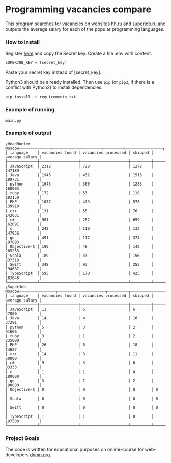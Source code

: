 # Programming vacancies compare

This program searches for vacancies on websites [hh.ru](https://hh.ru/) and [superjob.ru](https://www.superjob.ru/) and outputs the average salary for each of the popular programming languages.

### How to install

Register [here](https://api.superjob.ru/register) and copy the Secret key.
Create a file .env with content.
```
SUPERJOB_KEY = [secret_key]
```
Paste your secret key instead of [secret_key].

Python3 should be already installed. 
Then use `pip` (or `pip3`, if there is a conflict with Python2) to install dependencies:
```
pip install -r requirements.txt
```

### Example of running

```
main.py
```

### Example of output 

```
┌HeadHunter Moscow──────────────┬─────────────────────┬─────────┬────────────────┐
│ language    │ vacancies found │ vacancies processed │ skipped │ average salary │
├─────────────┼─────────────────┼─────────────────────┼─────────┼────────────────┤
│ JavaScript  │ 2312            │ 728                 │ 1272    │ 147189         │
│ Java        │ 1945            │ 432                 │ 1513    │ 189731         │
│ python      │ 1643            │ 360                 │ 1283    │ 168003         │
│ ruby        │ 172             │ 53                  │ 119     │ 193150         │
│ PHP         │ 1057            │ 479                 │ 578     │ 139910         │
│ c++         │ 131             │ 55                  │ 76      │ 143031         │
│ c#          │ 981             │ 282                 │ 699     │ 162091         │
│ c           │ 242             │ 110                 │ 132     │ 147956         │
│ go          │ 491             │ 117                 │ 374     │ 197893         │
│ Objective-C │ 190             │ 48                  │ 142     │ 205233         │
│ Scala       │ 189             │ 33                  │ 156     │ 237318         │
│ Swift       │ 348             │ 93                  │ 255     │ 194687         │
│ TypeScript  │ 595             │ 170                 │ 425     │ 183648         │
└─────────────┴─────────────────┴─────────────────────┴─────────┴────────────────┘
┌SuperJob Moscow────────────────┬─────────────────────┬─────────┬────────────────┐
│ language    │ vacancies found │ vacancies processed │ skipped │ average salary │
├─────────────┼─────────────────┼─────────────────────┼─────────┼────────────────┤
│ JavaScript  │ 11              │ 5                   │ 6       │ 47000          │
│ Java        │ 14              │ 4                   │ 10      │ 37291          │
│ python      │ 5               │ 3                   │ 2       │ 91666          │
│ ruby        │ 3               │ 1                   │ 2       │ 235000         │
│ PHP         │ 26              │ 8                   │ 18      │ 14687          │
│ c++         │ 14              │ 3                   │ 11      │ 60000          │
│ c#          │ 9               │ 3                   │ 6       │ 33333          │
│ c           │ 1               │ 1                   │ 0       │ 180000         │
│ go          │ 3               │ 1                   │ 2       │ 190000         │
│ Objective-C │ 0               │ 0                   │ 0       │ 0              │
│ Scala       │ 0               │ 0                   │ 0       │ 0              │
│ Swift       │ 0               │ 0                   │ 0       │ 0              │
│ TypeScript  │ 1               │ 1                   │ 0       │ 197500         │
└─────────────┴─────────────────┴─────────────────────┴─────────┴────────────────┘
```

### Project Goals

The code is written for educational purposes on online-course for web-developers [dvmn.org](https://dvmn.org/).
